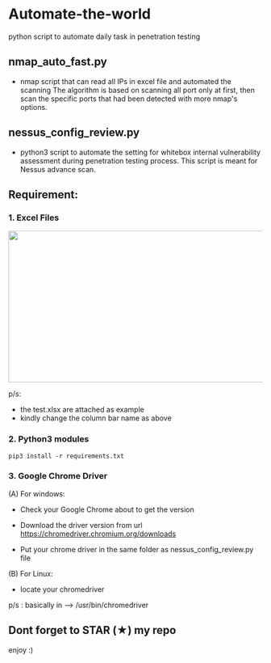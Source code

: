 # Automate-the-world
python script to automate daily task in penetration testing

## nmap_auto_fast.py ##
- nmap script that can read all IPs in excel file and automated the scanning
The algorithm is based on scanning all port only at first, then scan the specific ports that had been detected with more nmap's options.

## nessus_config_review.py ##
- python3 script to automate the setting for whitebox internal vulnerability assessment during penetration testing process. This script is meant for Nessus advance scan.

<h2> Requirement: </h2>
<h3> 1. Excel Files </h3>

<img src="https://github.com/saitamang/saitamang.github.io/blob/master/assets/images/excel_nessus.PNG" alt="" data-canonical-src="https://github.com/saitamang/saitamang.github.io/blob/master/assets/images/excel_nessus.PNG" width="1000" height="300" />

p/s: 
- the test.xlsx are attached as example
- kindly change the column bar name as above

<h3> 2. Python3 modules </h3>

`pip3 install -r requirements.txt`

<h3> 3. Google Chrome Driver </h3>
(A) For windows:

- Check your Google Chrome about to get the version

- Download the driver version from url https://chromedriver.chromium.org/downloads

- Put your chrome driver in the same folder as nessus_config_review.py file

(B) For Linux:
- locate your chromedriver

p/s : basically in --> /usr/bin/chromedriver

<h2>Dont forget to STAR (★) my repo</h2>

enjoy :)

